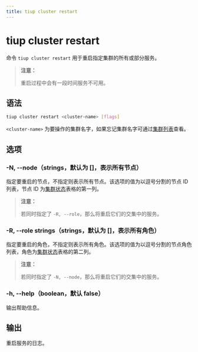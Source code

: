 ```yaml
---
title: tiup cluster restart
---
```


# tiup cluster restart

命令 `tiup cluster restart` 用于重启指定集群的所有或部分服务。

> **注意：**
> 
> 重启过程中会有一段时间服务不可用。

## 语法

```sh
tiup cluster restart <cluster-name> [flags]
```

`<cluster-name>` 为要操作的集群名字，如果忘记集群名字可通过[集群列表](/tiup/tiup-component-cluster-list.md)查看。

## 选项

### -N, --node（strings，默认为 []，表示所有节点）

指定要重启的节点，不指定则表示所有节点。该选项的值为以逗号分割的节点 ID 列表，节点 ID 为[集群状态](/tiup/tiup-component-cluster-display.md)表格的第一列。

> **注意：**
> 
> 若同时指定了 `-R, --role`，那么将重启它们的交集中的服务。

### -R, --role strings（strings，默认为 []，表示所有角色）

指定要重启的角色，不指定则表示所有角色。该选项的值为以逗号分割的节点角色列表，角色为[集群状态](/tiup/tiup-component-cluster-display.md)表格的第二列。

> **注意：**
> 
> 若同时指定了 `-N, --node`，那么将重启它们的交集中的服务。

### -h, --help（boolean，默认 false）

输出帮助信息。

## 输出

重启服务的日志。